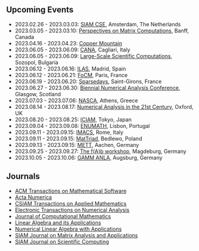 ## Upcoming Events

* 2023.02.26 - 2023.03.03: [SIAM CSE](https://www.siam.org/conferences/cm/conference/cse23), Amsterdam, The Netherlands
* 2023.03.05 - 2023.03.10: [Perspectives on Matrix Computations](https://www.birs.ca/events/2023/5-day-workshops/23w5108), Banff, Canada
* 2023.04.16 - 2023.04.23: [Copper Mountain](https://grandmaster.colorado.edu/copper/)
* 2023.06.05 - 2023.06.09: [CANA](https://bugs.unica.it/cana23/), Cagliari, Italy
* 2023.06.05 - 2023.06.09: [Large-Scale Scientific Computations](https://parallel.bas.bg/Conferences/SciCom23/), Sozopol, Bulgaria
* 2023.06.12 - 2023.06.16: [ILAS](https://ilas2023.es), Madrid, Spain
* 2023.06.12 - 2023.06.21: [FoCM](https://focm2023.org), Paris, France
* 2023.06.19 - 2023.06.20: [Sparsedays](https://sparsedays.cerfacs.fr/en/), Saint-Girons, France
* 2023.06.27 - 2023.06.30: [Biennial Numerical Analysis Conference](https://numericalanalysisconference.org.uk), Glasgow, Scotland
* 2023.07.03 - 2023.07.06: [NASCA](https://nasca23.univ-littoral.fr), Athens, Greece
* 2023.08.14 - 2023.08.17: [Numerical Analysis in the 21st Century](https://21stcenturyna.github.io), Oxford, UK
* 2023.08.20 - 2023.08.25: [ICIAM](https://iciam2023.org), Tokyo, Japan
* 2023.09.04 - 2023.09.08: [ENUMATH](https://enumath2023.com), Lisbon, Portugal
* 2023.09.11 - 2023.09.15: [IMACS](https://www.imacs2023.eu/), Rome, Italy
* 2023.09.11 - 2023.09.15: [MatTriad](https://sparrow.up.poznan.pl/mattriad2023/), Bedlewo, Poland
* 2023.09.13 - 2023.09.15: [METT](https://www.igpm.rwth-aachen.de/workshop/mett2023), Aachen, Germany
* 2023.09.25 - 2023.09.27: [The f(A)b workshop](https://indico3.mpi-magdeburg.mpg.de/event/30/), Magdeburg, Germany
* 2023.10.05 - 2023.10.06: [GAMM ANLA](https://www.uni-augsburg.de/en/fakultaet/mntf/math/tagungen/anla2023/), Augsburg, Germany

## Journals

* [ACM Transactions on Mathematical Software](https://dl.acm.org/toc/toms/current)
* [Acta Numerica](https://www.cambridge.org/core/journals/acta-numerica)
* [CSIAM Transactions on Applied Mathematics](https://www.global-sci.org/csiam-am)
* [Electronic Transactions on Numerical Analysis](https://etna.math.kent.edu)
* [Journal of Computational Mathematics](https://www.global-sci.org/jcm)
* [Linear Algebra and its Applications](https://www.sciencedirect.com/journal/linear-algebra-and-its-applications/issues)
* [Numerical Linear Algebra with Applications](https://onlinelibrary.wiley.com/journal/10991506)
* [SIAM Journal on Matrix Analysis and Applications](https://epubs.siam.org/toc/sjmael/current)
* [SIAM Journal on Scientific Computing](https://epubs.siam.org/toc/sijcd4/current)